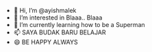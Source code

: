 - 👋 Hi, I’m @ayishmalek
- 👀 I’m interested in Blaaa.. Blaaa
- 🌱 I’m currently learning how to be a Superman
- 📫 SAYA BUDAK BARU BELAJAR
- 😄 BE HAPPY ALWAYS

<!---
ayishmalek/ayishmalek is a ✨ special ✨ repository because its `README.md` (this file) appears on your GitHub profile.
You can click the Preview link to take a look at your changes.
--->

